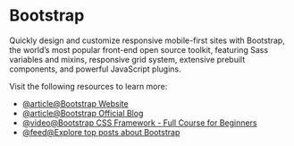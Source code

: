 # Bootstrap

Quickly design and customize responsive mobile-first sites with Bootstrap, the world’s most popular front-end open source toolkit, featuring Sass variables and mixins, responsive grid system, extensive prebuilt components, and powerful JavaScript plugins.

Visit the following resources to learn more:

- [@article@Bootstrap Website](https://getbootstrap.com)
- [@article@Bootstrap Official Blog](https://blog.getbootstrap.com/2022/07/19/bootstrap-5-2-0/)
- [@video@Bootstrap CSS Framework - Full Course for Beginners](https://www.youtube.com/watch?v=-qfEOE4vtxE)
- [@feed@Explore top posts about Bootstrap](https://app.daily.dev/tags/bootstrap?ref=roadmapsh)
